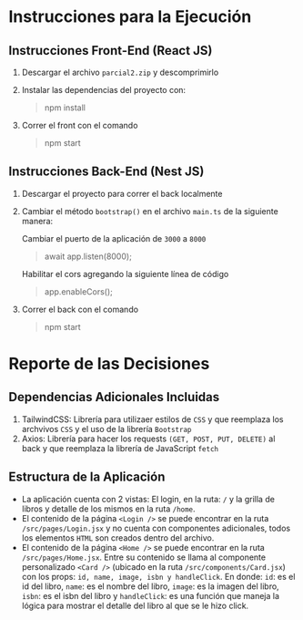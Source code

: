 # Instrucciones para la Ejecución

## Instrucciones Front-End (React JS)
1. Descargar el archivo `parcial2.zip` y descomprimirlo
2. Instalar las dependencias del proyecto con:

	> npm install

3. Correr el front con el comando
	> npm start

## Instrucciones Back-End (Nest JS)
 1. Descargar el proyecto para correr el back localmente
 2. Cambiar el método `bootstrap()` en el archivo `main.ts` de la siguiente manera:
 
	Cambiar el puerto de la aplicación de `3000` a `8000`
	> await app.listen(8000);

	Habilitar el cors agregando la siguiente línea de código
	> app.enableCors();

3. Correr el back con el comando
	> npm start

# Reporte de las Decisiones

## Dependencias Adicionales Incluidas

1. TailwindCSS: Librería para utilizaer estilos de `CSS` y que reemplaza los archvivos `CSS` y el uso de la librería `Bootstrap`
2. Axios: Librería para hacer los requests `(GET, POST, PUT, DELETE)` al back y que reemplaza la librería de JavaScript `fetch`

## Estructura de la Aplicación

- La aplicación cuenta con 2 vistas: El login, en la ruta: `/` y la grilla de libros y detalle de los mismos en la ruta `/home`.
- El contenido de la página `<Login />` se puede encontrar en la ruta `/src/pages/Login.jsx` y no cuenta con componentes adicionales, todos los elementos `HTML` son creados dentro del archivo.
- El contenido de la página `<Home />` se puede encontrar en la ruta `/src/pages/Home.jsx`. Entre su contenido se llama al componente personalizado `<Card />` (ubicado en la ruta `/src/components/Card.jsx`) con los props: `id, name, image, isbn y handleClick`. En donde: `id`: es el id del libro, `name`: es el nombre del libro, `image`: es la imagen del libro, `isbn`: es el isbn del libro y `handleClick`: es una función que maneja la lógica para mostrar el detalle del libro al que se le hizo click.
